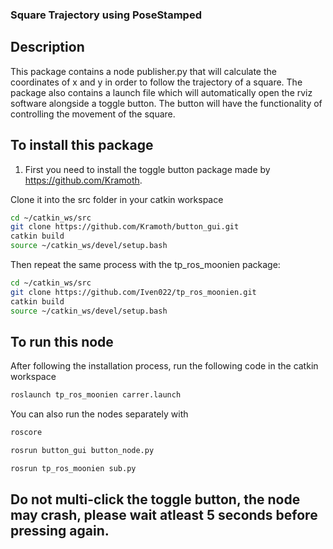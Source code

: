 
### Square Trajectory using PoseStamped

## Description

This package contains a node publisher.py that will calculate the coordinates of x and y in order to follow the trajectory of a square. The package also contains a launch file which will automatically open the rviz software alongside a toggle button. The button will have the functionality of controlling the movement of the square.


## To install this package 

1) First you need to install the toggle button package made by https://github.com/Kramoth.

Clone it into the src folder in your catkin workspace 

```sh
cd ~/catkin_ws/src
git clone https://github.com/Kramoth/button_gui.git
catkin build
source ~/catkin_ws/devel/setup.bash
```

Then repeat the same process with the tp_ros_moonien package:

```sh
cd ~/catkin_ws/src
git clone https://github.com/Iven022/tp_ros_moonien.git
catkin build
source ~/catkin_ws/devel/setup.bash
```

## To run this node
After following the installation process, run the following code in the catkin workspace

```sh
roslaunch tp_ros_moonien carrer.launch
```

You can also run the nodes separately with

```sh
roscore
```

```sh
rosrun button_gui button_node.py
```

```sh
rosrun tp_ros_moonien sub.py
```
## Do not multi-click the toggle button, the node may crash, please wait atleast 5 seconds before pressing again.
